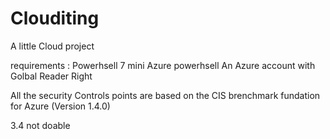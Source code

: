 # Clouditing
A little Cloud project

requirements : 
Powerhsell 7 mini
Azure powerhsell
An Azure account with Golbal Reader Right

All the security Controls points are based on the CIS brenchmark fundation for Azure (Version 1.4.0)

3.4 not doable